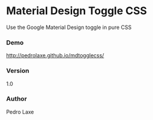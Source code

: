 # Material Design Toggle CSS

Use the Google Material Design toggle in pure CSS

### Demo
http://pedrolaxe.github.io/mdtogglecss/

### Version
1.0

### Author
Pedro Laxe
